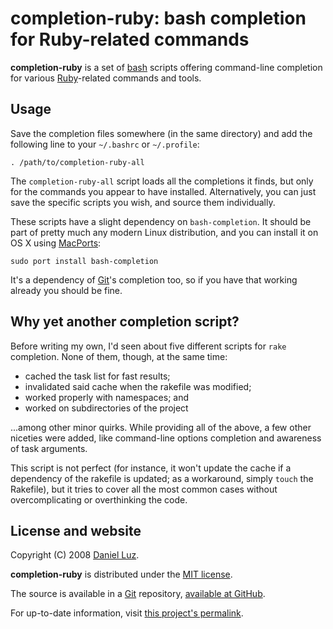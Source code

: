 # completion-ruby: bash completion for Ruby-related commands

**completion-ruby** is a set of [bash][] scripts offering command-line
completion for various [Ruby][]-related commands and tools.

## Usage

Save the completion files somewhere (in the same directory) and add the
following line to your `~/.bashrc` or `~/.profile`:

    . /path/to/completion-ruby-all

The `completion-ruby-all` script loads all the completions it finds,
but only for the commands you appear to have installed.
Alternatively, you can just save the specific scripts you wish, and
source them individually.

These scripts have a slight dependency on `bash-completion`. It should
be part of pretty much any modern Linux distribution, and you can
install it on OS X using [MacPorts][]:

    sudo port install bash-completion

It's a dependency of [Git][]'s completion too, so if you have that
working already you should be fine.

## Why yet another completion script?

Before writing my own, I'd seen about five different scripts for `rake`
completion. None of them, though, at the same time:

* cached the task list for fast results;
* invalidated said cache when the rakefile was modified;
* worked properly with namespaces; and
* worked on subdirectories of the project

...among other minor quirks. While providing all of the above, a few other
niceties were added, like command-line options completion and awareness of
task arguments.

This script is not perfect (for instance, it won't update the cache if
a dependency of the rakefile is updated; as a workaround, simply `touch`
the Rakefile), but it tries to cover all the most common cases without
overcomplicating or overthinking the code.

## License and website

Copyright (C) 2008 [Daniel Luz][].

**completion-ruby** is distributed under the [MIT license][].

The source is available in a [Git][] repository, [available at GitHub][repo].

For up-to-date information, visit [this project's permalink][permalink].

[bash]: http://www.gnu.org/software/bash/ (Bourne-Again Shell)
[Ruby]: http://www.ruby-lang.org/         (Ruby Programming Language)
[rake]: http://rake.rubyforge.org/        (Rake — Ruby Make)
[Daniel Luz]:  http://mernen.com/
[MIT license]: http://www.opensource.org/licenses/mit-license.php
[Git]:  http://git.or.cz/                 (Git — Fast Version Control System)
[MacPorts]: http://www.macports.org/      (The MacPorts Project)
[repo]: http://github.com/mernen/completion-ruby/tree
[permalink]: http://mernen.com/projects/completion-ruby
